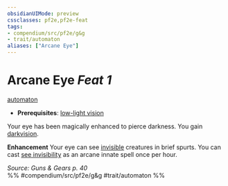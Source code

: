 ```yaml
---
obsidianUIMode: preview
cssclasses: pf2e,pf2e-feat
tags:
- compendium/src/pf2e/g&g
- trait/automaton
aliases: ["Arcane Eye"]
---
```

# Arcane Eye  *Feat 1*  
[automaton](rules/traits/automaton-g-g.md "Automaton Ancestry & Heritage Trait")  

- **Prerequisites**: [low-light vision](rules/abilities/low-light-vision.md)

Your eye has been magically enhanced to pierce darkness. You gain [darkvision](rules/abilities/darkvision.md).

**Enhancement** Your eye can see [invisible](rules/conditions.md#Invisible) creatures in brief spurts. You can cast [see invisibility](compendium/spells/see-invisibility.md) as an arcane innate spell once per hour.

*Source: Guns & Gears p. 40*  
%% #compendium/src/pf2e/g&g #trait/automaton %%